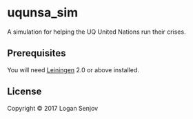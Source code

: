 # uqunsa_sim

A simulation for helping the UQ United Nations run their crises.

## Prerequisites

You will need [Leiningen][1] 2.0 or above installed.

[1]: https://github.com/technomancy/leiningen

## License

Copyright © 2017 Logan Senjov
